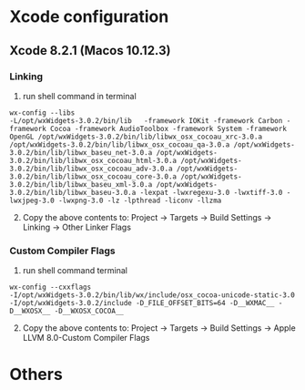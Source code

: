 # Xcode configuration
## Xcode 8.2.1 (Macos 10.12.3)
### Linking 
1. run shell command in terminal
``` Shell
wx-config --libs
-L/opt/wxWidgets-3.0.2/bin/lib   -framework IOKit -framework Carbon -framework Cocoa -framework AudioToolbox -framework System -framework OpenGL /opt/wxWidgets-3.0.2/bin/lib/libwx_osx_cocoau_xrc-3.0.a /opt/wxWidgets-3.0.2/bin/lib/libwx_osx_cocoau_qa-3.0.a /opt/wxWidgets-3.0.2/bin/lib/libwx_baseu_net-3.0.a /opt/wxWidgets-3.0.2/bin/lib/libwx_osx_cocoau_html-3.0.a /opt/wxWidgets-3.0.2/bin/lib/libwx_osx_cocoau_adv-3.0.a /opt/wxWidgets-3.0.2/bin/lib/libwx_osx_cocoau_core-3.0.a /opt/wxWidgets-3.0.2/bin/lib/libwx_baseu_xml-3.0.a /opt/wxWidgets-3.0.2/bin/lib/libwx_baseu-3.0.a -lexpat -lwxregexu-3.0 -lwxtiff-3.0 -lwxjpeg-3.0 -lwxpng-3.0 -lz -lpthread -liconv -llzma 
```
2. Copy the above contents to:
Project -> Targets -> Build Settings -> Linking -> Other Linker Flags

### Custom Compiler Flags
1. run shell command terminal
``` Shell
wx-config --cxxflags
-I/opt/wxWidgets-3.0.2/bin/lib/wx/include/osx_cocoa-unicode-static-3.0 -I/opt/wxWidgets-3.0.2/include -D_FILE_OFFSET_BITS=64 -D__WXMAC__ -D__WXOSX__ -D__WXOSX_COCOA__ 
```
2. Copy the above contents to:
Project -> Targets -> Build Settings -> Apple LLVM 8.0-Custom Compiler Flags

# Others

